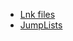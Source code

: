 * <a href="https://www.dfir.training/fa-windows/798-lnk">Lnk files</a>
* <a href="https://forensicswiki.xyz/wiki/index.php?title=Jump_Lists">JumpLists</a>
